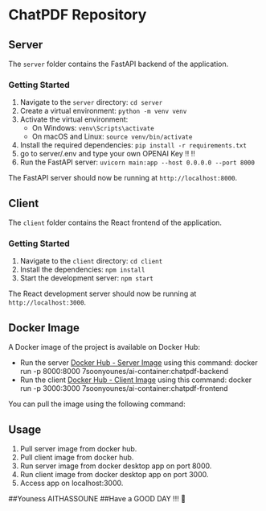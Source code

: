 # ChatPDF Repository

## Server

The `server` folder contains the FastAPI backend of the application.

### Getting Started

1. Navigate to the `server` directory: `cd server`
2. Create a virtual environment: `python -m venv venv`
3. Activate the virtual environment:
   - On Windows: `venv\Scripts\activate`
   - On macOS and Linux: `source venv/bin/activate`
4. Install the required dependencies: `pip install -r requirements.txt`
5. go to server/.env and type your own OPENAI Key :bangbang: :bangbang:
6. Run the FastAPI server: `uvicorn main:app --host 0.0.0.0 --port 8000`

The FastAPI server should now be running at `http://localhost:8000`.


## Client

The `client` folder contains the React frontend of the application.

### Getting Started

1. Navigate to the `client` directory: `cd client`
2. Install the dependencies: `npm install`
3. Start the development server: `npm start`

The React development server should now be running at `http://localhost:3000`.

## Docker Image

A Docker image of the project is available on Docker Hub:


- Run the server [Docker Hub - Server Image](https://hub.docker.com/layers/7soonyounes/ai-container/chatpdf-backend/images/sha256-f5e1d96f1ab022862cdf4c00c7b8ffb9d19f87e1280b4f258af5aa5be3eea483?context=repo) using this command: docker run -p 8000:8000 7soonyounes/ai-container:chatpdf-backend
- Run the client [Docker Hub - Client Image](https://hub.docker.com/layers/7soonyounes/ai-container/chatpdf-frontend/images/sha256-2706cc1542fb3f546fd91dc3a6055a5fa09c47119963dcf7aa09a836e6d955e2?context=repo) using this command: docker run -p 3000:3000 7soonyounes/ai-container:chatpdf-frontend

You can pull the image using the following command:


## Usage

1. Pull server image from docker hub.
2. Pull client image from docker hub.
3. Run server image from docker desktop app on port 8000.
4. Run client image from docker desktop app on port 3000.
5. Access app on  localhost:3000.

##Youness AITHASSOUNE 
##Have a GOOD DAY !!! 🚀



